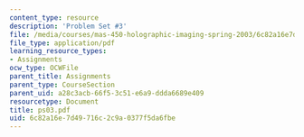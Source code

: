 ```yaml
---
content_type: resource
description: 'Problem Set #3'
file: /media/courses/mas-450-holographic-imaging-spring-2003/6c82a16e7d49716c2c9a0377f5da6fbe_ps03.pdf
file_type: application/pdf
learning_resource_types:
- Assignments
ocw_type: OCWFile
parent_title: Assignments
parent_type: CourseSection
parent_uid: a28c3acb-66f5-3c51-e6a9-ddda6689e409
resourcetype: Document
title: ps03.pdf
uid: 6c82a16e-7d49-716c-2c9a-0377f5da6fbe
---
```

